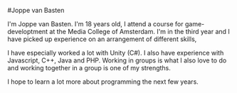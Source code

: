 #Joppe van Basten

I'm Joppe van Basten. I'm 18 years old, I attend a course for game-developtment at the Media College of Amsterdam. I'm in the third year and I have picked up experience on an arrangement of different skills, 

I have especially worked a lot with Unity (C#). I also have experience with Javascript, C++, Java and PHP. Working in groups is what I also love to do and working together in a group is one of my strengths.

 I hope to learn a lot more about programming the next few years.

 